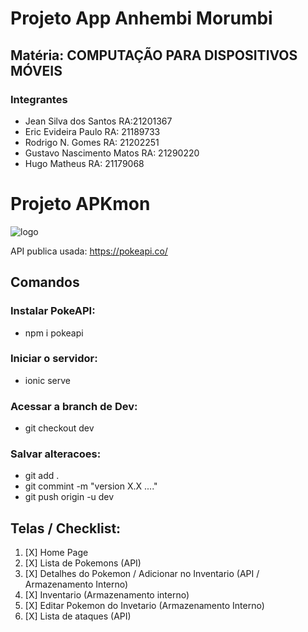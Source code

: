 # Projeto App Anhembi Morumbi
## Matéria: COMPUTAÇÃO PARA DISPOSITIVOS MÓVEIS
### Integrantes
* Jean Silva dos Santos RA:21201367
* Eric Evideira Paulo RA: 21189733
* Rodrigo N. Gomes RA: 21202251
* Gustavo Nascimento Matos RA: 21290220
* Hugo Matheus RA: 21179068

# Projeto APKmon
![logo](https://avatars.githubusercontent.com/u/64151210?v=4)

API publica usada: https://pokeapi.co/

## Comandos
### Instalar PokeAPI: 
- npm i pokeapi

### Iniciar o servidor:
- ionic serve

### Acessar a branch de Dev:
- git checkout dev

### Salvar alteracoes: 
- git add .
- git commint -m "version X.X ...."
- git push origin -u dev

## Telas / Checklist: 

1. [X] Home Page
2. [X] Lista de Pokemons (API)
3. [X] Detalhes do Pokemon / Adicionar no Inventario (API / Armazenamento Interno)
4. [X] Inventario (Armazenamento interno)
5. [X] Editar Pokemon do Invetario (Armazenamento Interno)
6. [X] Lista de ataques (API)
